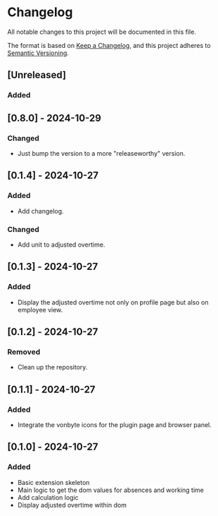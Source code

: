# Changelog

All notable changes to this project will be documented in this file.

The format is based on [Keep a Changelog](https://keepachangelog.com/en/1.1.0/),
and this project adheres to [Semantic Versioning](https://semver.org/spec/v2.0.0.html).

## [Unreleased]

### Added


## [0.8.0] - 2024-10-29

### Changed
- Just bump the version to a more "releaseworthy" version.

## [0.1.4] - 2024-10-27

### Added
- Add changelog.

### Changed
- Add unit to adjusted overtime.


## [0.1.3] - 2024-10-27

### Added
- Display the adjusted overtime not only on profile page but also on employee view.

## [0.1.2] - 2024-10-27

### Removed

- Clean up the repository.

## [0.1.1] - 2024-10-27

### Added

- Integrate the vonbyte icons for the plugin page and browser panel.

## [0.1.0] - 2024-10-27

### Added
- Basic extension skeleton
- Main logic to get the dom values for absences and working time
- Add calculation logic
- Display adjusted overtime within dom
